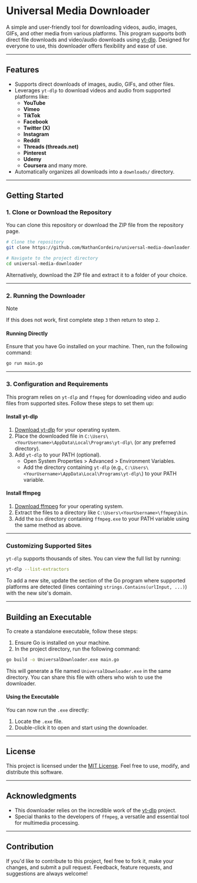 # Universal Media Downloader

A simple and user-friendly tool for downloading videos, audio, images, GIFs, and other media from various platforms. This program supports both direct file downloads and video/audio downloads using [yt-dlp](https://github.com/yt-dlp/yt-dlp). Designed for everyone to use, this downloader offers flexibility and ease of use.

---

## Features

- Supports direct downloads of images, audio, GIFs, and other files.
- Leverages `yt-dlp` to download videos and audio from supported platforms like:
  - **YouTube**
  - **Vimeo**
  - **TikTok**
  - **Facebook**
  - **Twitter (X)**
  - **Instagram**
  - **Reddit**
  - **Threads (threads.net)**
  - **Pinterest**
  - **Udemy**
  - **Coursera** and many more.
- Automatically organizes all downloads into a `downloads/` directory.

---

## Getting Started

### 1. Clone or Download the Repository
You can clone this repository or download the ZIP file from the repository page.

```bash
# Clone the repository
git clone https://github.com/NathanCordeiro/universal-media-downloader.git

# Navigate to the project directory
cd universal-media-downloader
```

Alternatively, download the ZIP file and extract it to a folder of your choice.

---

### 2. Running the Downloader

> [!NOTE]  
> If this does not work, first complete step `3` then return to step `2`.

#### Running Directly

Ensure that you have Go installed on your machine. Then, run the following command:

```bash
go run main.go
```

---

### 3. Configuration and Requirements

This program relies on `yt-dlp` and `ffmpeg` for downloading video and audio files from supported sites. Follow these steps to set them up:

#### Install yt-dlp

1. [Download yt-dlp](https://github.com/yt-dlp/yt-dlp/releases/latest) for your operating system.
2. Place the downloaded file in `C:\Users\<YourUsername>\AppData\Local\Programs\yt-dlp\` (or any preferred directory).
3. Add `yt-dlp` to your PATH (optional).
   - Open System Properties > Advanced > Environment Variables.
   - Add the directory containing `yt-dlp` (e.g., `C:\Users\<YourUsername>\AppData\Local\Programs\yt-dlp\`) to your PATH variable.

#### Install ffmpeg

1. [Download ffmpeg](https://ffmpeg.org/download.html) for your operating system.
2. Extract the files to a directory like `C:\Users\<YourUsername>\ffmpeg\bin`.
3. Add the `bin` directory containing `ffmpeg.exe` to your PATH variable using the same method as above.

---

### Customizing Supported Sites

`yt-dlp` supports thousands of sites. You can view the full list by running:

```bash
yt-dlp --list-extractors
```

To add a new site, update the section of the Go program where supported platforms are detected (lines containing `strings.Contains(urlInput, ...)`) with the new site's domain.

---

## Building an Executable

To create a standalone executable, follow these steps:

1. Ensure Go is installed on your machine.
2. In the project directory, run the following command:

```bash
go build -o UniversalDownloader.exe main.go
```

This will generate a file named `UniversalDownloader.exe` in the same directory. You can share this file with others who wish to use the downloader.

#### Using the Executable

You can now run the `.exe` directly:

1. Locate the `.exe` file.
2. Double-click it to open and start using the downloader.

---

## License

This project is licensed under the [MIT License](https://opensource.org/licenses/MIT). Feel free to use, modify, and distribute this software.

---

## Acknowledgments

- This downloader relies on the incredible work of the [yt-dlp](https://github.com/yt-dlp/yt-dlp) project.
- Special thanks to the developers of `ffmpeg`, a versatile and essential tool for multimedia processing.

---

## Contribution

If you'd like to contribute to this project, feel free to fork it, make your changes, and submit a pull request. Feedback, feature requests, and suggestions are always welcome!

